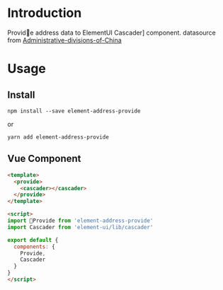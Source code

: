 # Introduction

Provide address data to ElementUI Cascader] component. datasource from [Administrative-divisions-of-China](https://github.com/modood/Administrative-divisions-of-China)

# Usage

## Install

`npm install --save element-address-provide`

or

`yarn add element-address-provide`

## Vue Component

``` html
<template>
  <provide>
    <cascader></cascader>
  </provide>
</template>

<script>
import Provide from 'element-address-provide'
import Cascader from 'element-ui/lib/cascader'

export default {
  components: {
    Provide,
    Cascader
  }
}
</script>
```
